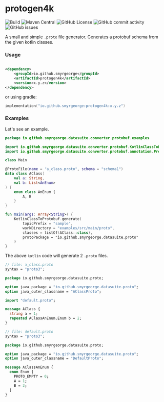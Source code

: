 # protogen4k

![Build](https://github.com/smyrgeorge/protogen4k/actions/workflows/ci.yml/badge.svg)
![Maven Central](https://img.shields.io/maven-central/v/io.github.smyrgeorge/protogen4k)
![GitHub License](https://img.shields.io/github/license/smyrgeorge/protogen4k)
![GitHub commit activity](https://img.shields.io/github/commit-activity/w/smyrgeorge/protogen4k)
![GitHub issues](https://img.shields.io/github/issues/smyrgeorge/protogen4k)

A small and simple `.proto` file generator. Generates a protobuf schema from the given kotlin classes.

### Usage

```xml

<dependency>
    <groupId>io.github.smyrgeorge</groupId>
    <artifactId>protogen4k</artifactId>
    <version>x.y.z</version>
</dependency>
```

or using gradle:

```kotlin
implementation("io.github.smyrgeorge:protogen4k:x.y.z")
```

### Examples

Let's see an example.

```kotlin
package io.github.smyrgeorge.datasuite.converter.protobuf.examples

import io.github.smyrgeorge.datasuite.converter.protobuf.KotlinClassToProtobuf
import io.github.smyrgeorge.datasuite.converter.protobuf.annotation.ProtoFile

class Main

@ProtoFile(name = "a_class.proto", schema = "schema1")
data class AClass(
    val a: String,
    val b: List<AnEnum>
) {
    enum class AnEnum {
        A, B
    }
}

fun main(args: Array<String>) {
    KotlinClassToProtobuf.generate(
        topicPrefix = "sample",
        workDirectory = "examples/src/main/proto",
        classes = listOf(AClass::class),
        protoPackage = "io.github.smyrgeorge.datasuite.proto"
    )
}
```

The above `kotlin` code will generate 2 `.proto` files.

```protobuf
// file: a_class.proto
syntax = "proto3";

package io.github.smyrgeorge.datasuite.proto;

option java_package = "io.github.smyrgeorge.datasuite.proto";
option java_outer_classname = "AClassProto";

import "default.proto";

message AClass {
  string a = 1;
  repeated AClassAnEnum.Enum b = 2;
}
```

```protobuf
// file: default.proto
syntax = "proto3";

package io.github.smyrgeorge.datasuite.proto;

option java_package = "io.github.smyrgeorge.datasuite.proto";
option java_outer_classname = "DefaultProto";

message AClassAnEnum {
  enum Enum {
    PROTO_EMPTY = 0;
    A = 1;
    B = 2;
  }
}
```
